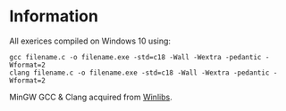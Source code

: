 # Information

All exerices compiled on Windows 10 using:
```
gcc filename.c -o filename.exe -std=c18 -Wall -Wextra -pedantic -Wformat=2
clang filename.c -o filename.exe -std=c18 -Wall -Wextra -pedantic -Wformat=2
```
MinGW GCC & Clang acquired from [Winlibs](winlibs.com).

